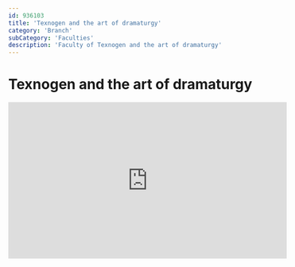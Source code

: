 ```yaml
---
id: 936103
title: 'Texnogen and the art of dramaturgy'
category: 'Branch'
subCategory: 'Faculties'
description: 'Faculty of Texnogen and the art of dramaturgy'
---
```


# Texnogen and the art of dramaturgy

<iframe
  width="560"
  height="315"
  src="https://www.youtube.com/embed/zoEZE0Dr_50"
  frameborder="0"
  allow="accelerometer; autoplay; clipboard-write; encrypted-media; gyroscope; picture-in-picture"
  allowfullscreen
></iframe>
